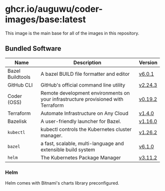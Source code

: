 # ghcr.io/auguwu/coder-images/base:latest
This image is the main base for all of the images in this repository.

## Bundled Software
| Name             | Description                                                                       | Version                    |
| ---------------- | --------------------------------------------------------------------------------- | -------------------------- |
| Bazel Buildtools | A bazel BUILD file formatter and editor                                           | [v6.0.1][bazel-buildtools] |
| GitHub CLI       | GitHub's official command line utility                                            | [v2.24.3][github-cli]      |
| Coder (OSS)      | Remote development environments on your infrastructure provisioned with Terraform | [v0.19.2][coder]           |
| Terraform        | Automate Infrastructure on Any Cloud                                              | [v1.4.0][terraform]        |
| Bazelisk         | A user-friendly launcher for Bazel.                                               | [v1.16.0][bazelisk]        |
| `kubectl`        | kubectl controls the Kubernetes cluster manager.                                  | [v1.26.2][kubectl]         |
| `bazel`          | a fast, scalable, multi-language and extensible build system                      | [v6.1.0][bazel]            |
| `helm`           | The Kubernetes Package Manager                                                    | [v3.11.2][helm]            |

[bazel-buildtools]: https://github.com/bazelbuild/buildtools/releases/tag/6.0.1
[github-cli]:       https://github.com/cli/cli/releases/tag/v2.24.3
[terraform]:        https://github.com/hashicorp/terraform/releases/tag/v1.4.0
[bazelisk]:         https://github.com/bazelbuild/bazelisk/releases/tag/v1.16.0
[kubectl]:          https://github.com/kubernetes/kubernetes/releases/tag/v1.26.2
[coder]:            https://github.com/coder/coder/releases/tag/v0.19.2
[bazel]:            https://github.com/bazelbuild/bazel/releases/tag/6.1.0
[helm]:             https://github.com/helm/helm/releases/tag/v3.11.2

### Helm
Helm comes with Bitnami's charts library preconfigured.

